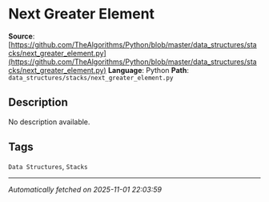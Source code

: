 # Next Greater Element

**Source**: [https://github.com/TheAlgorithms/Python/blob/master/data_structures/stacks/next_greater_element.py](https://github.com/TheAlgorithms/Python/blob/master/data_structures/stacks/next_greater_element.py)
**Language**: Python
**Path**: `data_structures/stacks/next_greater_element.py`

## Description

No description available.

## Tags

`Data Structures`, `Stacks`

---

*Automatically fetched on 2025-11-01 22:03:59*
